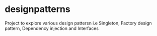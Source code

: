 # designpatterns
Project to explore various design pattersn i.e Singleton, Factory design pattern, Dependency injection and Interfaces
